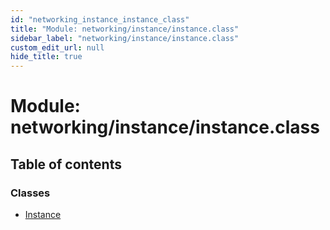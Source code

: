 ```yaml
---
id: "networking_instance_instance_class"
title: "Module: networking/instance/instance.class"
sidebar_label: "networking/instance/instance.class"
custom_edit_url: null
hide_title: true
---
```


# Module: networking/instance/instance.class

## Table of contents

### Classes

- [Instance](../classes/networking_instance_instance_class.instance.md)
